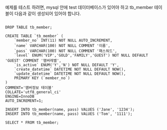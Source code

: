 예제를 테스트 하려면, mysql 안에 test 데이터베이스가 있어야 하고
tb_member 테이블이 다음과 같이 생성되어 있어야 합니다.

<pre><code>
DROP TABLE tb_member;

CREATE TABLE `tb_member` (
	`member_no` INT(11) NOT NULL AUTO_INCREMENT,
	`name` VARCHAR(100) NOT NULL COMMENT '이름',
    `pass` VARCHAR(100) NOT NULL COMMENT '패스워드',
	`level` ENUM('VIP','GOLD','FAMILY','GUEST') NOT NULL DEFAULT 'GUEST' COMMENT '맴버레밸',
	`is_active` ENUM('Y','N') NOT NULL DEFAULT 'Y',
	`create_datetime` DATETIME NOT NULL DEFAULT NOW(),
	`update_datetime` DATETIME NOT NULL DEFAULT NOW(),
	PRIMARY KEY (`member_no`)
)
COMMENT='맴버정보 테이블'
COLLATE='utf8_general_ci'
ENGINE=InnoDB
AUTO_INCREMENT=1;

INSERT INTO tb_member(name, pass) VALUES ('Jane', '1234');
INSERT INTO tb_member(name, pass) VALUES ('Tom', '1111');

SELECT * FROM tb_member;
</code></pre>

  
